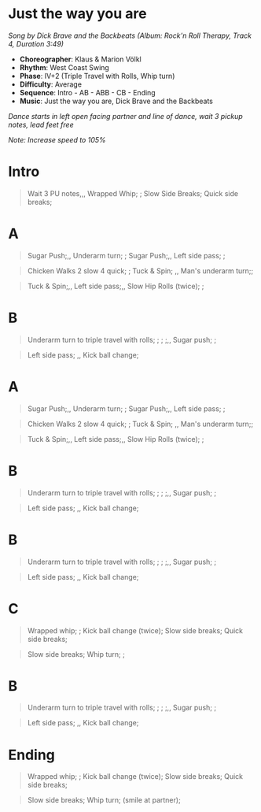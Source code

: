 # Just the way you are
*Song by Dick Brave and the Backbeats (Album: Rock'n Roll Therapy, Track 4, Duration 3:49)*

* **Choreographer**: Klaus & Marion Völkl
* **Rhythm**: West Coast Swing
* **Phase**: IV+2 (Triple Travel with Rolls, Whip turn)
* **Difficulty**: Average
* **Sequence**: Intro - AB - ABB - CB - Ending
* **Music**: Just the way you are, Dick Brave and the Backbeats


*Dance starts in left open facing partner and line of dance, wait 3 pickup notes, lead feet free*


*Note: Increase speed to 105%*


# Intro

> Wait 3 PU notes,,, Wrapped Whip; ; Slow Side Breaks; Quick side breaks;

# A

> Sugar Push;,, Underarm turn; ; Sugar Push;,, Left side pass; ;

> Chicken Walks 2 slow 4 quick; ; Tuck & Spin; ,, Man's underarm turn;;

> Tuck & Spin;,, Left side pass;,, Slow Hip Rolls (twice); ;

# B

> Underarm turn to triple travel with rolls; ; ; ;,, Sugar push; ;

> Left side pass; ,, Kick ball change;

# A

> Sugar Push;,, Underarm turn; ; Sugar Push;,, Left side pass; ;

> Chicken Walks 2 slow 4 quick; ; Tuck & Spin; ,, Man's underarm turn;;

> Tuck & Spin;,, Left side pass;,, Slow Hip Rolls (twice); ;

# B

> Underarm turn to triple travel with rolls; ; ; ;,, Sugar push; ;

> Left side pass; ,, Kick ball change;

# B

> Underarm turn to triple travel with rolls; ; ; ;,, Sugar push; ;

> Left side pass; ,, Kick ball change;


# C

> Wrapped whip; ; Kick ball change (twice); Slow side breaks; Quick side breaks;

> Slow side breaks; Whip turn; ;

# B

> Underarm turn to triple travel with rolls; ; ; ;,, Sugar push; ;

> Left side pass; ,, Kick ball change;


# Ending

> Wrapped whip; ; Kick ball change (twice); Slow side breaks; Quick side breaks;

> Slow side breaks; Whip turn; (smile at partner);


